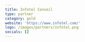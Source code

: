 ```yaml
---
title: Infotel Conseil
type: partner
category: gold
website: 'https://www.infotel.com/'
logo: /images/partners/infotel.png
socials: []
---
```

